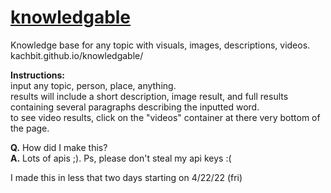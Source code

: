 # [knowledgable](kachbit.github.io/knowledgable/)
Knowledge base for any topic with visuals, images, descriptions, videos.
kachbit.github.io/knowledgable/

**Instructions:** <br>
input any topic, person, place, anything.<br>
results will include a short description, image result, and full results containing several paragraphs describing the inputted word.<br>
to see video results, click on the "videos" container at there very bottom of the page.

**Q.** How did I make this?<br>
**A.** Lots of apis ;). Ps, please don't steal my api keys :(

I made this in less that two days starting on 4/22/22 (fri)

